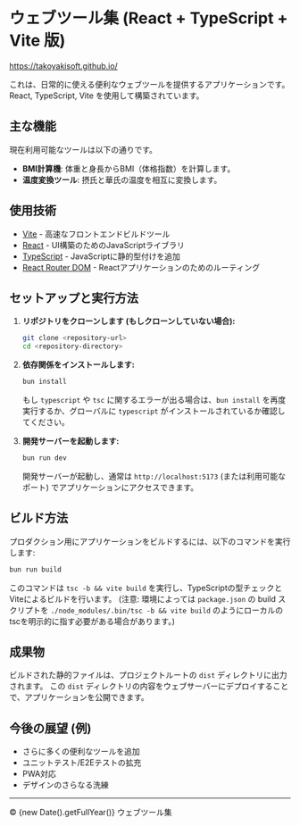 # ウェブツール集 (React + TypeScript + Vite 版)
https://takoyakisoft.github.io/

これは、日常的に使える便利なウェブツールを提供するアプリケーションです。
React, TypeScript, Vite を使用して構築されています。

## 主な機能

現在利用可能なツールは以下の通りです。

- **BMI計算機**: 体重と身長からBMI（体格指数）を計算します。
- **温度変換ツール**: 摂氏と華氏の温度を相互に変換します。

## 使用技術

- [Vite](https://vitejs.dev/) - 高速なフロントエンドビルドツール
- [React](https://reactjs.org/) - UI構築のためのJavaScriptライブラリ
- [TypeScript](https://www.typescriptlang.org/) - JavaScriptに静的型付けを追加
- [React Router DOM](https://reactrouter.com/) - Reactアプリケーションのためのルーティング

## セットアップと実行方法

1.  **リポジトリをクローンします (もしクローンしていない場合):**
    ```bash
    git clone <repository-url>
    cd <repository-directory>
    ```

2.  **依存関係をインストールします:**
    ```bash
    bun install
    ```
    もし `typescript` や `tsc` に関するエラーが出る場合は、`bun install` を再度実行するか、グローバルに `typescript` がインストールされているか確認してください。

3.  **開発サーバーを起動します:**
    ```bash
    bun run dev
    ```
    開発サーバーが起動し、通常は `http://localhost:5173` (または利用可能なポート) でアプリケーションにアクセスできます。

## ビルド方法

プロダクション用にアプリケーションをビルドするには、以下のコマンドを実行します:

```bash
bun run build
```

このコマンドは `tsc -b && vite build` を実行し、TypeScriptの型チェックとViteによるビルドを行います。
(注意: 環境によっては `package.json` の build スクリプトを `./node_modules/.bin/tsc -b && vite build` のようにローカルのtscを明示的に指す必要がある場合があります。)

## 成果物

ビルドされた静的ファイルは、プロジェクトルートの `dist` ディレクトリに出力されます。
この `dist` ディレクトリの内容をウェブサーバーにデプロイすることで、アプリケーションを公開できます。

## 今後の展望 (例)

- さらに多くの便利なツールを追加
- ユニットテスト/E2Eテストの拡充
- PWA対応
- デザインのさらなる洗練

---
&copy; {new Date().getFullYear()} ウェブツール集
